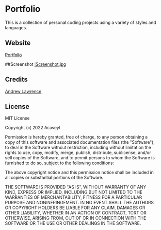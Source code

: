 # Portfolio
This is a collection of personal coding projects using a variety of styles and languages.
## Website
[Portfolio](https://acaseyl.github.io/Portfolio/)

##Screenshot
[!Screenshot.jpg](https://postimg.cc/FYJWk4Pr)

## Credits
[Andrew Lawrence](https://www.github.com/acaseyl)

## License
MIT License

Copyright (c) 2022 Acaseyl

Permission is hereby granted, free of charge, to any person obtaining a copy
of this software and associated documentation files (the "Software"), to deal
in the Software without restriction, including without limitation the rights
to use, copy, modify, merge, publish, distribute, sublicense, and/or sell
copies of the Software, and to permit persons to whom the Software is
furnished to do so, subject to the following conditions:

The above copyright notice and this permission notice shall be included in all
copies or substantial portions of the Software.

THE SOFTWARE IS PROVIDED "AS IS", WITHOUT WARRANTY OF ANY KIND, EXPRESS OR
IMPLIED, INCLUDING BUT NOT LIMITED TO THE WARRANTIES OF MERCHANTABILITY,
FITNESS FOR A PARTICULAR PURPOSE AND NONINFRINGEMENT. IN NO EVENT SHALL THE
AUTHORS OR COPYRIGHT HOLDERS BE LIABLE FOR ANY CLAIM, DAMAGES OR OTHER
LIABILITY, WHETHER IN AN ACTION OF CONTRACT, TORT OR OTHERWISE, ARISING FROM,
OUT OF OR IN CONNECTION WITH THE SOFTWARE OR THE USE OR OTHER DEALINGS IN THE
SOFTWARE.
